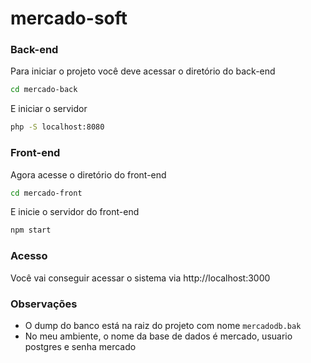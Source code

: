 # mercado-soft

### Back-end

Para iniciar o projeto você deve acessar o diretório do back-end

```sh
cd mercado-back
```

E iniciar o servidor

```sh
php -S localhost:8080
```

### Front-end

Agora acesse o diretório do front-end

```sh
cd mercado-front
```

E inicie o servidor do front-end

```sh
npm start
```

### Acesso

Você vai conseguir acessar o sistema via http://localhost:3000

### Observações

- O dump do banco está na raiz do projeto com nome `mercadodb.bak`
- No meu ambiente, o nome da base de dados é mercado, usuario postgres e senha mercado
